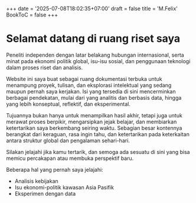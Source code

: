 +++
date = '2025-07-08T18:02:35+07:00'
draft = false
title = 'M.Felix'
BookToC = false
+++

# Selamat datang di ruang riset saya



Peneliti independen dengan latar belakang hubungan internasional, serta minat pada ekonomi politik global, isu-isu sosial, dan penggunaan teknologi dalam proses riset dan analisis.

Website ini saya buat sebagai ruang dokumentasi terbuka untuk menampung proyek, tulisan, dan eksplorasi intelektual yang sedang maupun pernah saya kerjakan. Isi yang tersedia di sini mencerminkan berbagai pendekatan, mulai dari yang analitis dan berbasis data, hingga yang lebih konseptual, reflektif, dan eksperimental.

Tujuannya bukan hanya untuk menampilkan hasil akhir, tetapi juga untuk merawat proses berpikir, mengarsipkan jejak belajar, dan membiarkan ketertarikan saya berkembang seiring waktu. Sebagian besar kontennya berangkat dari keraguan, rasa ingin tahu, dan ketertarikan pada keterkaitan antara struktur global dan pengalaman sehari-hari.

Silakan jelajahi jika kamu tertarik, dan semoga ada sesuatu di sini yang bisa memicu percakapan atau membuka perspektif baru.

Beberapa hal yang pernah saya jelajahi:
- Analisis kebijakan 
- Isu ekonomi-politik kawasan Asia Pasifik  
- Eksperimen dengan data
